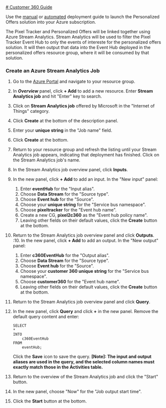 [# Customer 360 Guide][0]

Use the [manual][1] or [automated][2] deployment guide to launch the Personalized Offers solution into your Azure subscription. 

The Pixel Tracker and Personalized Offers will be linked together using Azure Stream Analytics. Stream Analytics will be used to filter the Pixel Tracker Event Hub to only the events of intereste for the personalized offers solution. It will then output that data into the Event Hub deployed in the personalized offers resource group, where it will be consumed by that solution. 

### Create an Azure Stream Analytics Job
1. Go to the [Azure Portal](https://ms.portal.azure.com) and navigate to your resource group.
2. In ***Overview*** panel, click **+ Add** to add a new resource. Enter **Stream Analytics job** and hit "Enter" key to search.
3. Click on **Stream Analytics job** offered by Microsoft in the "Internet of Things" category.
4. Click **Create** at the bottom of the description panel.
5. Enter your **unique string** in the "Job name" field.
6. Click **Create** at the bottom.
7. Return to your resource group and refresh the listing until your Stream Analytics job appears, indicating that deployment has finished. Click on the Stream Analytics job's name.
9. In the Stream Analytics job overview panel, click **Inputs**.
10. In the new panel, click **+ Add** to add an input. In the "New input" panel:
    1. Enter  **eventHub** for the "Input alias".
    2. Choose **Data Stream** for the "Source type".
    3. Choose **Event hub** for the "Source".
    5. Choose your **unique string** for the "Service bus namespace".
    6. Choose **pixeltracker** for the "Event hub name".
    7. Create a new CG, **pixel2c360** as the "Event hub policy name".
    8. Leaving other fields on their default values, click the **Create** button at the bottom.
10. Return to the Stream Analytics job overview panel and click **Outputs**.
:10. In the new panel, click **+ Add** to add an output. In the "New output" panel:
    1. Enter **c360EventHub** for the "Output alias".
    2. Choose **Data Stream** for the "Source type".
    3. Choose **Event hub** for the "Source".
    5. Choose your **customer 360 unique string** for the "Service bus namespace".
    6. Choose **customer360** for the "Event hub name".    
    7. Leaving other fields on their default values, click the **Create** button at the bottom.
11. Return to the Stream Analytics job overview panel and click **Query**.
11. In the new panel, click **Query** and click **+** in the new panel. Remove the default query content and enter:

    ```
    SELECT
    *
    INTO
        c360EventHub
    FROM 
        eventHub;
    ```
    
    Click the **Save** icon to save the query.
    **[Note]: The input and output aliases are used in the query, and the selected column names must exactly match those in the Activities table.**
12. Return to the overview of the Stream Analytics job and click the "Start" button.
13. In the new panel, choose "Now" for the "Job output start time".
14. Click the **Start** button at the bottom.  

[0]: https://gallery.cortanaintelligence.com/Solution/Customer-360
[1]: https://github.com/Azure/cortana-intelligence-personalized-offers/tree/master/Manual%20Deployment%20Guide
[2]: https://start.cortanaintelligence.com/Deployments/new/customer-360

